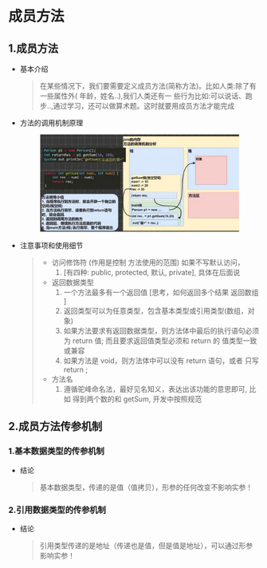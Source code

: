 # 成员方法

## 1.成员方法

*   基本介绍

    > 在某些情况下，我们要需要定义成员方法(简称方法)。比如人类:除了有一些属性外( 年龄，姓名..),我们人类还有一 些行为比如:可以说话、跑步..,通过学习，还可以做算术题。这时就要用成员方法才能完成


*   方法的调用机制原理

    <figure><img src="../../../.gitbook/assets/image (4).png" alt=""><figcaption></figcaption></figure>


*   注意事项和使用细节

    > * 访问修饰符 (作用是控制 方法使用的范围) 如果不写默认访问，
    >   1. \[有四种: public, protected, 默认, private], 具体在后面说
    > * 返回数据类型
    >   1. 一个方法最多有一个返回值 \[思考，如何返回多个结果 返回数组 ]
    >   2. 返回类型可以为任意类型，包含基本类型或引用类型(数组，对象)
    >   3. 如果方法要求有返回数据类型，则方法体中最后的执行语句必须为 return 值; 而且要求返回值类型必须和 return 的 值类型一致或兼容
    >   4. 如果方法是 void，则方法体中可以没有 return 语句，或者 只写 return ;
    > * 方法名&#x20;
    >   1. 遵循驼峰命名法，最好见名知义，表达出该功能的意思即可, 比如 得到两个数的和 getSum, 开发中按照规范

## 2.成员方法传参机制

### 1.基本数据类型的传参机制

*   结论

    > 基本数据类型，传递的是值（值拷贝），形参的任何改变不影响实参！

### 2.引用数据类型的传参机制

*   结论

    > 引用类型传递的是地址（传递也是值，但是值是地址），可以通过形参影响实参！
